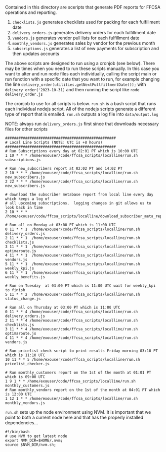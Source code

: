 Contained in this directory are sceripts that generate PDF reports for FFCSA operations and reporting.

1. `checklists.js` generates checklists used for packing for each fulfillment date
2. `delivery_orders.js` generates delivery orders for each fulfillment date
3. `vendors.js` generates vendor pull lists for each fulfillment date
4. `monthly_vendors.js`  generates sales by vendor for the previous month
5. `subscriptions.js`  generates a list of new payments for subscription and then updates accounts

The above scripts are designed to run using a cronjob (see below).  There may be times when you need to run these scripts
manually.  In this case you want to alter and run node files each individually,
calling the script main or run function with a specific date that you want to run,
for example changing the line `delivery_order(utilities.getNextFullfillmentDate());` with `delivery_order('2023-10-31)`
and then running the script like  `node delivery_order.js` 

The cronjob to use for all scripts is below.  `run.sh` is a bash script that runs
each individual nodejs script.  All of the nodejs scripts generate a different
type of report that is emailed.  `run.sh` outputs a log file into `data/output.log`

NOTE: always run `delivery_orders.js` first since that downloads necessary files for other
scripts

```
##################################################
# Local Line Scripts (NOTE: UTC is +8 hours)
##################################################
# Run Subscriptions every day at 02:01 PT which is 10:00 UTC
1 10 * * * /home/exouser/code/ffcsa_scripts/localline/run.sh subscriptions.js

# Run new_subscribers report at 02:02 PT and 14:02 PT
2 10 * * * /home/exouser/code/ffcsa_scripts/localline/run.sh new_subscribers.js
2 22 * * * /home/exouser/code/ffcsa_scripts/localline/run.sh new_subscribers.js

# download the subscriber metabase report from local line every day which keeps a log of
# all upcoming subscriptions.  logging changes in git allows us to look back in time
2 10 * * * /home/exouser/code/ffcsa_scripts/localline/download_subscriber_meta_report.sh

# Run all on Monday at 03:00 PT which is 11:00 UTC
0 11 * * 1  /home/exouser/code/ffcsa_scripts/localline/run.sh delivery_orders.js
2 11 * * 1  /home/exouser/code/ffcsa_scripts/localline/run.sh checklists.js
3 11 * * 1  /home/exouser/code/ffcsa_scripts/localline/run.sh optimaroute.js
4 11 * * 1  /home/exouser/code/ffcsa_scripts/localline/run.sh vendors.js
5 11 * * 1  /home/exouser/code/ffcsa_scripts/localline/run.sh weekly_kpi.js
6 11 * * 1  /home/exouser/code/ffcsa_scripts/localline/run.sh weekly_benefits.js

# Run on Tuesday  at 03:00 PT which is 11:00 UTC wait for weekly_kpi to finish
5 11 * * 2  /home/exouser/code/ffcsa_scripts/localline/run.sh status_change.js

# Run all on Thursday at 03:00 PT which is 11:00 UTC
0 11 * * 4 /home/exouser/code/ffcsa_scripts/localline/run.sh delivery_orders.js
2 11 * * 4 /home/exouser/code/ffcsa_scripts/localline/run.sh checklists.js
3 11 * * 4 /home/exouser/code/ffcsa_scripts/localline/run.sh optimaroute.js
4 11 * * 4 /home/exouser/code/ffcsa_scripts/localline/run.sh vendors.js

# Run pricelist check script to print results Friday morning 03:10 PT which is 11:10 UTC
10 11 * * 5 /home/exouser/code/ffcsa_scripts/localline/run.sh pricelist_checker.js

# Run monthly_customers report on the 1st of the month at 01:01 PT which is 09:00 UTC
1 9 1 * * /home/exouser/code/ffcsa_scripts/localline/run.sh monthly_customers.js
# Run monthly_vendors report on the 1st of the month at 04:01 PT which is 12:00 UTC
1 12 1 * * /home/exouser/code/ffcsa_scripts/localline/run.sh monthly_vendors.js
```

`run.sh` sets up the node environment using NVM. It is important that we point to both
a current node here and that has the properly installed dependencies...

```
#!/bin/bash
# use NVM to get latest node
export NVM_DIR=$HOME/.nvm;
source $NVM_DIR/nvm.sh;
```
